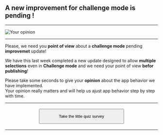 ## A new improvement for challenge mode is pending !

---

![Your opinion][picture]  

---


Please, we need you **point of view** about a **challenge mode** pending **improvemet** update!  

We have this last week completed a new update designed to allow **multiple selections** even in **Challenge mode** and we need your point of view **befor publishing**!  

Please take some seconds to give your **opinion** about the app behavior we have implemented.  
Your opinion really matters and will help us ajust app behavior step by step with time.  

---

#### <div style="text-align:center"><a  href="qcmmaker://WebViewActivity#https://docs.google.com/forms/d/e/1FAIpQLSeqSr8RVo3lswoLCfYrqQS0ZpjjMj6Ajk4kPS8N2cNvb5NELw/viewform?usp=sf_link"><button style="padding-top:15px;padding-bottom:15px;padding-right:64px;padding-left:64px" >Take the little quiz survey</button></a></div>


---


[picture]: https://qcmmaker.qmakertech.com/notifications/survey-challenge-improvements/resources/opinion.jpg

